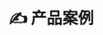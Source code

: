 # ✍ 产品案例



<figure><img src=".gitbook/assets/image (16).png" alt=""><figcaption></figcaption></figure>
